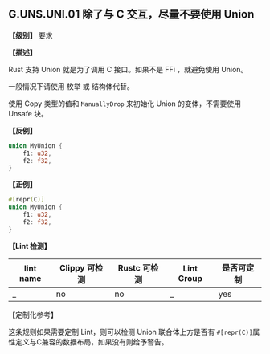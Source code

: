 ## G.UNS.UNI.01  除了与 C 交互，尽量不要使用 Union

**【级别】** 要求

**【描述】**

Rust 支持 Union 就是为了调用 C 接口。如果不是 FFi ，就避免使用 Union。

一般情况下请使用 枚举 或 结构体代替。

使用 Copy 类型的值和 `ManuallyDrop` 来初始化 Union 的变体，不需要使用 Unsafe 块。

**【反例】**

```rust
union MyUnion {
    f1: u32,
    f2: f32,
}
```

**【正例】**

```rust
#[repr(C)]
union MyUnion {
    f1: u32,
    f2: f32,
}
```

**【Lint 检测】**

| lint name | Clippy 可检测 | Rustc 可检测 | Lint Group | 是否可定制 |
| --------- | ------------- | ------------ | ---------- | ---------- |
| _         | no            | no           | _          | yes        |

【定制化参考】

这条规则如果需要定制 Lint，则可以检测 Union 联合体上方是否有 `#[repr(C)]`属性定义与C兼容的数据布局，如果没有则给予警告。
